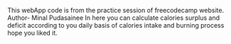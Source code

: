 This webApp code is from the practice session of freecodecamp website.
Author- Minal Pudasainee
In here you can calculate calories surplus and deficit according to you daily basis of calories intake and burning process hope you liked it. 
